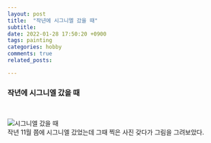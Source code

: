 ```yaml
---
layout: post
title:  "작년에 시그니엘 갔을 때"
subtitle:
date: 2022-01-28 17:50:20 +0900
tags: painting
categories: hobby
comments: true
related_posts:

---
```


### 작년에 시그니엘 갔을 때<br/>
<br/>

![시그니엘 갔을 때](https://github.com/wookikim95/wookikim95.github.io/blob/main/assets/img/hobby/painting/2022-01-28_signiel.jpg?raw=true)
<br/>
작년 11월 쯤에 시그니엘 갔었는데 그때 찍은 사진 갖다가 그림을 그려보았다.